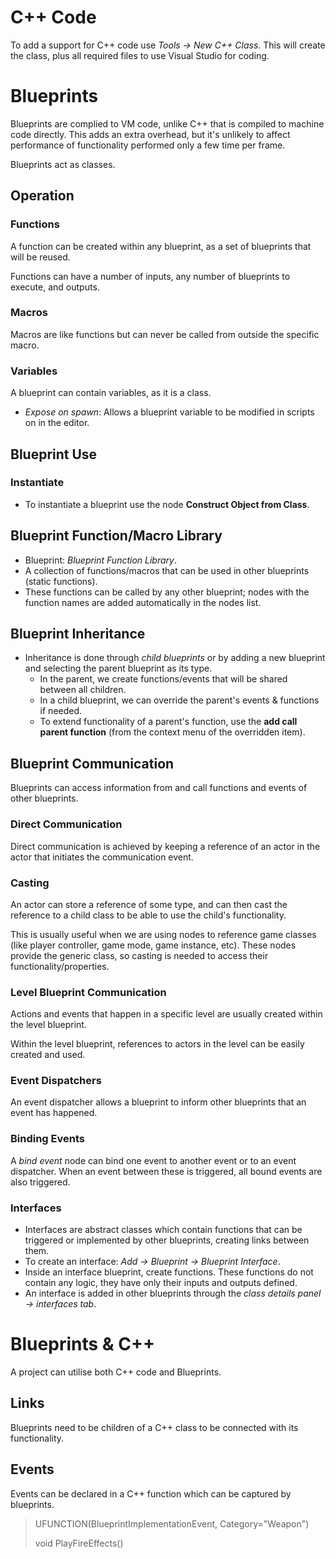 # C++ Code

To add a support for C++ code use _Tools -> New C++ Class_.
This will create the class, plus all required files to use Visual Studio for coding.

# Blueprints

Blueprints are complied to VM code, unlike C++ that is compiled to machine code directly. This adds an extra overhead, but it's unlikely to affect performance of functionality performed only a few time per frame.

Blueprints act as classes.

## Operation

### Functions

A function can be created within any blueprint, as a set of blueprints that will be reused.

Functions can have a number of inputs, any number of blueprints to execute, and outputs.

### Macros

Macros are like functions but can never be called from outside the specific macro.

### Variables

A blueprint can contain variables, as it is a class.

- *Expose on spawn*: Allows a blueprint variable to be modified in scripts on in the editor.

## Blueprint Use

### Instantiate

- To instantiate a blueprint use the node **Construct Object from Class**.

## Blueprint Function/Macro Library

- Blueprint: *Blueprint Function Library*.
- A collection of functions/macros that can be used in other blueprints (static functions).
- These functions can be called by any other blueprint; nodes with the function names are added automatically in the nodes list.

## Blueprint Inheritance

- Inheritance is done through *child blueprints* or by adding a new blueprint and selecting the parent blueprint as its type.
  - In the parent, we create functions/events that will be shared between all children.
  - In a child blueprint, we can override the parent's events & functions if needed.
  - To extend functionality of a parent's function, use the **add call parent function** (from the context menu of the overridden item).

## Blueprint Communication

Blueprints can access information from and call functions and events of other blueprints.

### Direct Communication
Direct communication is achieved by keeping a reference of an actor in the actor that initiates the communication event.

### Casting
An actor can store a reference of some type, and can then cast the reference to a child class to be able to use the child's functionality.

This is usually useful when we are using nodes to reference game classes (like player controller, game mode, game instance, etc). These nodes provide the generic class, so casting is needed to access their functionality/properties.

### Level Blueprint Communication
Actions and events that happen in a specific level are usually created within the level blueprint.

Within the level blueprint, references to actors in the level can be easily created and used.

### Event Dispatchers
An event dispatcher allows a blueprint to inform other blueprints that an event has happened.

### Binding Events
A *bind event* node can bind one event to another event or to an event dispatcher. When an event between these is triggered, all bound events are also triggered.

### Interfaces

- Interfaces are abstract classes which contain functions that can be triggered or implemented by other blueprints, creating links between them.
- To create an interface: *Add -> Blueprint -> Blueprint Interface*.
- Inside an interface blueprint, create functions. These functions do not contain any logic, they have only their inputs and outputs defined.
- An interface is added in other blueprints through the *class details panel -> interfaces tab*.

# Blueprints & C++

A project can utilise both C++ code and Blueprints.

## Links

Blueprints need to be children of a C++ class to be connected with its functionality.

## Events

Events can be declared in a C++ function which can be captured by blueprints.

> UFUNCTION(BlueprintImplementationEvent, Category="Weapon")
>
> void PlayFireEffects()

